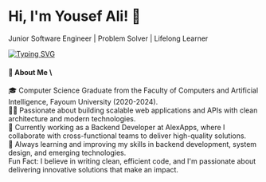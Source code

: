 # Hi, I'm Yousef Ali! 👋
Junior Software Engineer | Problem Solver | Lifelong Learner

[![Typing SVG](https://readme-typing-svg.demolab.com?font=Fira+Code&duration=2000&pause=100&color=7BCC67&center=true&vCenter=true&multiline=true&width=435&height=100&lines=Software+Engineer;++++++Using;.Net+%26+Angular)](https://git.io/typing-svg)

#### 🌟 About Me \
🎓 Computer Science Graduate from the Faculty of Computers and Artificial Intelligence, Fayoum University (2020-2024).\
👨‍💻 Passionate about building scalable web applications and APIs with clean architecture and modern technologies.\
🚀 Currently working as a Backend Developer at AlexApps, where I collaborate with cross-functional teams to deliver high-quality solutions.\
🌱 Always learning and improving my skills in backend development, system design, and emerging technologies.\
Fun Fact: I believe in writing clean, efficient code, and I'm passionate about delivering innovative solutions that make an impact.
